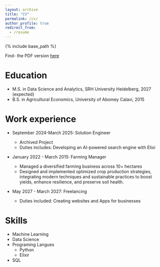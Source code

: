 ```yaml
---
layout: archive
title: "CV"
permalink: /cv/
author_profile: true
redirect_from:
  - /resume
---
```


{% include base_path %}

Find- the PDF version <a href="{{ base_path }}/files/cv.pdf" class="btn btn--primary">here</a>

Education
======
* M.S. in Data Science and Analytics, SRH University Heidelberg, 2027 (expected)
* B.S. in Agricultural Economics, University of Abomey Calavi, 2015

Work experience
======
* September 2024-March 2025: Solution Engineer 
  * Archived Project
  * Duties includes: Developing an AI-powered search engine with Elixi


* January 2022 -  March 2015: Farming Manager 
  * Managed a diversified farming business across 10+ hectares
  * Designed and implemented optimized crop production strategies, integrating
modern techniques and sustainable practices to boost yields, enhance resilience, and preserve soil
health.


* May 2027 - March 2027: Freelancing
  * Duties included: Creating websites and Apps for businesses
  
Skills
======
* Machine Learning
* Data Science
* Programing Langues 
  * Python
  * Elixir
* SQL

